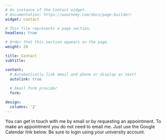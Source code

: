 ```yaml
---
# An instance of the Contact widget.
# Documentation: https://wowchemy.com/docs/page-builder/
widget: contact

# This file represents a page section.
headless: true

# Order that this section appears on the page.
weight: 20

title: Contact
subtitle:

content:
  # Automatically link email and phone or display as text?
  autolink: true
  
  # Email form provider
  form:

design:
  columns: '2'
---
```


You can get in touch with me by email or by requesting an appointment. To make an appointment you do not need to email me. Just use the Google Calendar link below. Be sure to login using your university account. 
